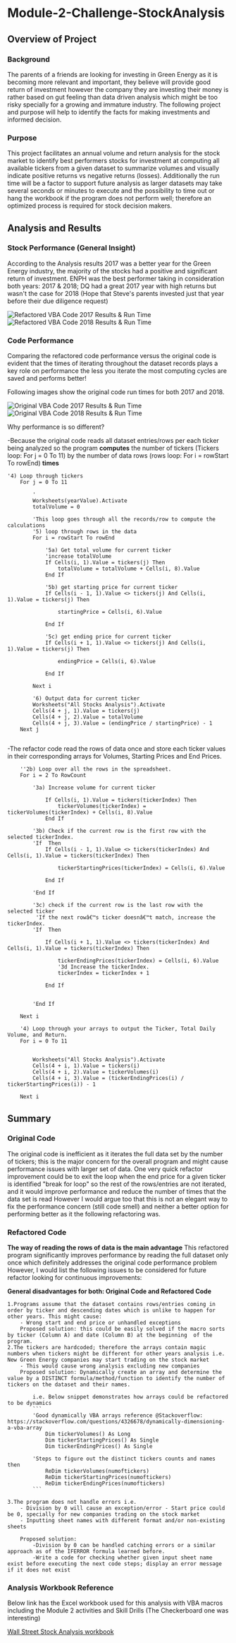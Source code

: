 # Module-2-Challenge-StockAnalysis

## Overview of Project
### Background
The parents of a friends are looking for investing in Green Energy as it is becoming more relevant and important, they believe will provide good return of investment however the company they are investing their money is rather based on gut feeling than data driven analysis which might be too risky specially for a growing and immature industry. 
The following project and purpose will help to identify the facts for making investments and informed decision. 

### Purpose

This project facilitates an annual volume and return analysis for the stock market to identify best performers stocks for investment at computing all available tickers from a given dataset to summarize volumes and visually indicate positive returns vs negative returns (losses).
Additionally the run time will be a factor to support future analysis as larger datasets may take several seconds or minutes to execute and the possibility to time out or  hang the workbook if the program does not perform well; therefore an optimized process is required for stock decision makers. 

## Analysis and Results

### Stock Performance (General Insight) 

According to the Analysis results 2017 was a better year for the Green Energy industry, the majority of the stocks had a positive and significant return of investment.
ENPH was the best performer taking in consideration both years: 2017 & 2018; DQ had a great 2017 year with high returns but wasn't the case for 2018 (Hope that Steve's parents invested just that year before their due diligence request)

![Refactored VBA Code 2017 Results & Run Time](https://github.com/Mejikano/Module-2-Challenge-StockAnalysis/blob/main/Resources/VBA_Challenge_2017.PNG)
![Refactored VBA Code 2018 Results & Run Time](https://github.com/Mejikano/Module-2-Challenge-StockAnalysis/blob/main/Resources/VBA_Challenge_2018.PNG)

### Code Performance
Comparing the refactored code performance versus the original code is evident that the times of iterating throughout the dataset records plays a key role on performance the less you iterate the most computing cycles are saved and performs better!

Following images show the original code run times for both 2017 and 2018. 

![Original VBA Code 2017 Results & Run Time](https://github.com/Mejikano/Module-2-Challenge-StockAnalysis/blob/main/Resources/Original_AllStockCode_2017.PNG)
![Original VBA Code 2018 Results & Run Time](https://github.com/Mejikano/Module-2-Challenge-StockAnalysis/blob/main/Resources/Original_AllStockCode_2018.PNG)

Why performance is so different?

-Because the original code reads all dataset entries/rows per each ticker being analyzed so the program **computes** the number of tickers (Tickers loop: For j = 0 To 11) by the number of data rows (rows loop:  For i = rowStart To rowEnd) **times**

```
'4) Loop through tickers
    For j = 0 To 11
    
        '
        Worksheets(yearValue).Activate
        totalVolume = 0
        
        'This loop goes through all the records/row to compute the calculations
        '5) loop through rows in the data
        For i = rowStart To rowEnd
        
            '5a) Get total volume for current ticker
            'increase totalVolume
            If Cells(i, 1).Value = tickers(j) Then
                totalVolume = totalVolume + Cells(i, 8).Value
            End If
            
            '5b) get starting price for current ticker
            If Cells(i - 1, 1).Value <> tickers(j) And Cells(i, 1).Value = tickers(j) Then
    
                startingPrice = Cells(i, 6).Value
    
            End If
            
            '5c) get ending price for current ticker
            If Cells(i + 1, 1).Value <> tickers(j) And Cells(i, 1).Value = tickers(j) Then
    
                endingPrice = Cells(i, 6).Value
    
            End If

        Next i
        
        '6) Output data for current ticker
        Worksheets("All Stocks Analysis").Activate
        Cells(4 + j, 1).Value = tickers(j)
        Cells(4 + j, 2).Value = totalVolume
        Cells(4 + j, 3).Value = (endingPrice / startingPrice) - 1        
    Next j
	
```
-The refactor code read the rows of data once and store each ticker values in their corresponding arrays for Volumes, Starting Prices and End Prices.

```
    ''2b) Loop over all the rows in the spreadsheet.
    For i = 2 To RowCount
    
        '3a) Increase volume for current ticker
        
            If Cells(i, 1).Value = tickers(tickerIndex) Then
                tickerVolumes(tickerIndex) = tickerVolumes(tickerIndex) + Cells(i, 8).Value
            End If
            
        '3b) Check if the current row is the first row with the selected tickerIndex.
        'If  Then
            If Cells(i - 1, 1).Value <> tickers(tickerIndex) And Cells(i, 1).Value = tickers(tickerIndex) Then
    
                tickerStartingPrices(tickerIndex) = Cells(i, 6).Value
    
            End If
            
        'End If
        
        '3c) check if the current row is the last row with the selected ticker
         'If the next rowâ€™s ticker doesnâ€™t match, increase the tickerIndex.
        'If  Then
            
            If Cells(i + 1, 1).Value <> tickers(tickerIndex) And Cells(i, 1).Value = tickers(tickerIndex) Then
    
                tickerEndingPrices(tickerIndex) = Cells(i, 6).Value
                '3d Increase the tickerIndex.
                tickerIndex = tickerIndex + 1
                
            End If

    
        'End If
    
    Next i
    
    '4) Loop through your arrays to output the Ticker, Total Daily Volume, and Return.
    For i = 0 To 11
        
        
        Worksheets("All Stocks Analysis").Activate
        Cells(4 + i, 1).Value = tickers(i)
        Cells(4 + i, 2).Value = tickerVolumes(i)
        Cells(4 + i, 3).Value = (tickerEndingPrices(i) / tickerStartingPrices(i)) - 1
        
    Next i

```



## Summary

### Original Code
The original code is inefficient as it iterates the full data set by the number of tickers; this is the major concern for the overall program and might cause performance issues with larger set of data.
One very quick refactor improvement could be to exit the loop when the end price for a given ticker is identified "break for loop" so the rest of the rows/entries are not iterated, and it would improve performance and reduce the number of times that the data set is read 
However I would argue too that this is not an elegant way to fix the performance concern (still code smell) and neither a better option for performing better as it the following refactoring was.   

### Refactored Code

**The way of reading the rows of data is the main advantage**
This refactored program significantly improves performance by reading the full dataset only once which definitely addresses the original code performance problem
However, I would list the following issues to be considered for future refactor looking for continuous  improvements:

**General disadvantages for both: Original Code and Refactored Code**

	1.Programs assume that the dataset contains rows/entries coming in order by ticker and descending dates which is unlike to happen for other years. This might cause:
		- Wrong start and end price or unhandled exceptions
		Proposed solution: this could be easily solved if the macro sorts by ticker (Column A) and date (Column B) at the beginning  of the program.
	2.The tickers are hardcoded; therefore the arrays contain magic numbers when tickers might be different for other years analysis i.e. New Green Energy companies may start trading on the stock market
		- This would cause wrong analysis excluding new companies 
		Proposed solution: Dynamically create an array and determine the value by a DISTINCT formula/method/function to identify the number of tickers on the dataset and their names.
	
			i.e. Below snippet demonstrates how arrays could be refactored to be dynamics
			```
			'Good dynamically VBA arrays reference @Stackoverflow: https://stackoverflow.com/questions/4326678/dynamically-dimensioning-a-vba-array
			    Dim tickerVolumes() As Long
				Dim tickerStartingPrices() As Single
				Dim tickerEndingPrices() As Single
				
			'Steps to figure out the distinct tickers counts and names then 
				ReDim tickerVolumes(numoftickers)
				ReDim tickerStartingPrices(numoftickers)
				ReDim tickerEndingPrices(numoftickers)
			```

	3.The program does not handle errors i.e.
		- Division by 0 will cause an exception/error - Start price could be 0, specially for new companies trading on the stock market
		- Inputting sheet names with different format and/or non-existing sheets 
	
		Proposed solution: 
			-Division by 0 can be handled catching errors or a similar approach as of the IFERROR formula learned before.
			-Write a code for checking whether given input sheet name exist before executing the next code steps; display an error message if it does not exist
	


### Analysis Workbook Reference
Below link has the Excel workbook used for this analysis with VBA macros including the Module 2 activities and Skill Drills (The Checkerboard one was interesting)

[Wall Street Stock Analysis workbook](https://github.com/Mejikano/Module-2-Challenge-StockAnalysis/blob/main/VBA_Challenge.xlsm)

